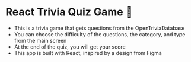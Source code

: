 # React Trivia Quiz Game 🔆

- This is a trivia game that gets questions from the OpenTriviaDatabase
- You can choose the difficulty of the questions, the category, and type from the main screen
- At the end of the quiz, you will get your score 
- This app is built with React, inspired by a design from Figma

